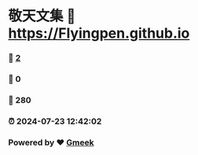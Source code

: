 # 敬天文集 :link: https://Flyingpen.github.io 
### :page_facing_up: [2](https://Flyingpen.github.io/tag.html) 
### :speech_balloon: 0 
### :hibiscus: 280 
### :alarm_clock: 2024-07-23 12:42:02 
### Powered by :heart: [Gmeek](https://github.com/Meekdai/Gmeek)
